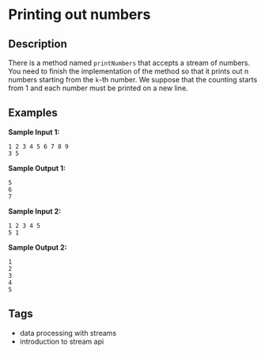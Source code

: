 # Printing out numbers

## Description
There is a method named `printNumbers` that accepts a stream of numbers. You need to finish the implementation of the method so that it prints out n numbers starting from the `k`-th number. We suppose that the counting starts from 1 and each number must be printed on a new line.

## Examples
**Sample Input 1:**
```console
1 2 3 4 5 6 7 8 9
3 5
```

**Sample Output 1:**
```console
5
6
7
```

**Sample Input 2:**
```console
1 2 3 4 5
5 1
```

**Sample Output 2:**
```console
1
2
3
4
5
```

## Tags
- data processing with streams
- introduction to stream api